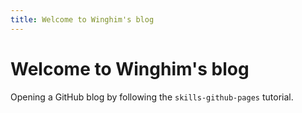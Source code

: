 ```yaml
---
title: Welcome to Winghim's blog
---
```


# Welcome to Winghim's blog

Opening a GitHub blog by following the `skills-github-pages` tutorial.
